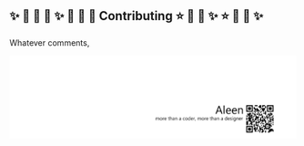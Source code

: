 ## :sparkles: :dizzy: :star2: :star2: :sparkles: :dizzy: :star2: :star2: Contributing :star: :star2: :dizzy: :sparkles:  :star: :star2: :dizzy: :sparkles:

Whatever comments, 

<a href="http://aleen42.github.io/" target="_blank" ><img src="./pic/tail.gif"></a>
